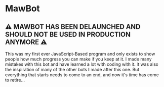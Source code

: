 # MawBot

## ⚠ MAWBOT HAS BEEN DELAUNCHED AND SHOULD NOT BE USED IN PRODUCTION ANYMORE ⚠

This was my first ever JavaScript-Based program and only exists to show people how much progress you can make if you keep at it.
I made many mistakes with this bot and have learned a lot with coding with it. It was also the inspiration of many of the other bots I made after this one. But everything that starts needs to come to an end, and now it's time has come to retire...
